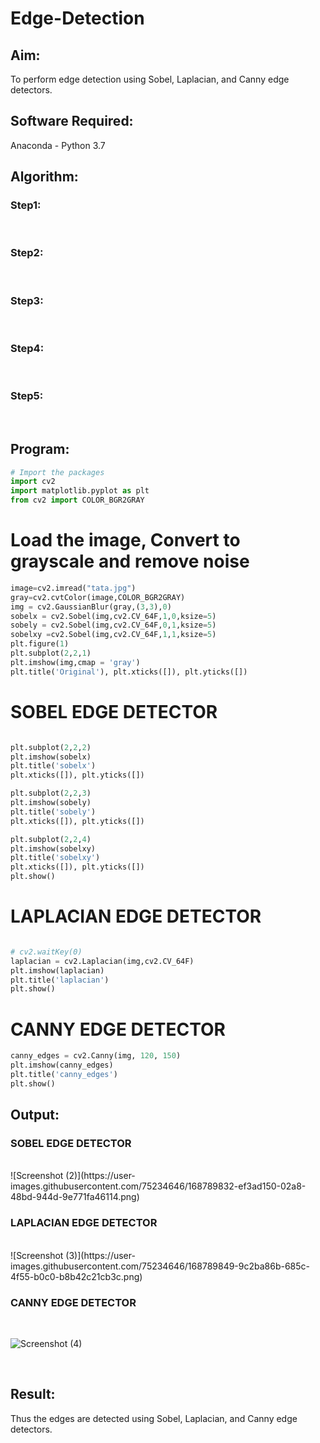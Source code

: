 # Edge-Detection
## Aim:
To perform edge detection using Sobel, Laplacian, and Canny edge detectors.

## Software Required:
Anaconda - Python 3.7

## Algorithm:
### Step1:
<br>


### Step2:
<br>

### Step3:
<br>

### Step4:
<br>

### Step5:
<br>

 
## Program:

``` Python
# Import the packages
import cv2
import matplotlib.pyplot as plt
from cv2 import COLOR_BGR2GRAY
```

# Load the image, Convert to grayscale and remove noise
```python 
image=cv2.imread("tata.jpg")
gray=cv2.cvtColor(image,COLOR_BGR2GRAY)
img = cv2.GaussianBlur(gray,(3,3),0)
sobelx = cv2.Sobel(img,cv2.CV_64F,1,0,ksize=5)
sobely = cv2.Sobel(img,cv2.CV_64F,0,1,ksize=5)
sobelxy =cv2.Sobel(img,cv2.CV_64F,1,1,ksize=5)
plt.figure(1)
plt.subplot(2,2,1)
plt.imshow(img,cmap = 'gray')
plt.title('Original'), plt.xticks([]), plt.yticks([])

```
# SOBEL EDGE DETECTOR
```python

plt.subplot(2,2,2)
plt.imshow(sobelx)
plt.title('sobelx')
plt.xticks([]), plt.yticks([])

plt.subplot(2,2,3)
plt.imshow(sobely)
plt.title('sobely')
plt.xticks([]), plt.yticks([])

plt.subplot(2,2,4)
plt.imshow(sobelxy)
plt.title('sobelxy')
plt.xticks([]), plt.yticks([])
plt.show()
```

# LAPLACIAN EDGE DETECTOR

```python 

# cv2.waitKey(0)
laplacian = cv2.Laplacian(img,cv2.CV_64F)
plt.imshow(laplacian)
plt.title('laplacian')
plt.show()

```

# CANNY EDGE DETECTOR

```python
canny_edges = cv2.Canny(img, 120, 150)
plt.imshow(canny_edges)
plt.title('canny_edges')
plt.show()


```
## Output:
### SOBEL EDGE DETECTOR
<br>
![Screenshot (2)](https://user-images.githubusercontent.com/75234646/168789832-ef3ad150-02a8-48bd-944d-9e771fa46114.png)


<br>


### LAPLACIAN EDGE DETECTOR
<br>
![Screenshot (3)](https://user-images.githubusercontent.com/75234646/168789849-9c2ba86b-685c-4f55-b0c0-b8b42c21cb3c.png)


<br>


### CANNY EDGE DETECTOR
<br>

![Screenshot (4)](https://user-images.githubusercontent.com/75234646/168789868-d7ede929-3e8e-459d-a588-f0e6b7207993.png)

<br>

## Result:
Thus the edges are detected using Sobel, Laplacian, and Canny edge detectors.

